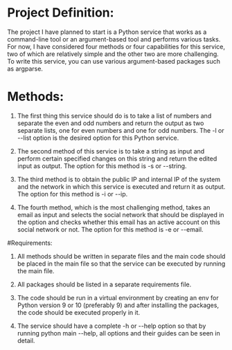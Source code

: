 # Project Definition:

The project I have planned to start is a Python service that works as a command-line tool or an argument-based tool and performs various tasks. For now, I have considered four methods or four capabilities for this service, two of which are relatively simple and the other two are more challenging. To write this service, you can use various argument-based packages such as argparse.

# Methods:

1. The first thing this service should do is to take a list of numbers and separate the even and odd numbers and return the output as two separate lists, one for even numbers and one for odd numbers. The -l or --list option is the desired option for this Python service.

2. The second method of this service is to take a string as input and perform certain specified changes on this string and return the edited input as output. The option for this method is -s or --string.

3. The third method is to obtain the public IP and internal IP of the system and the network in which this service is executed and return it as output. The option for this method is -i or --ip.

4. The fourth method, which is the most challenging method, takes an email as input and selects the social network that should be displayed in the option and checks whether this email has an active account on this social network or not. The option for this method is -e or --email.

#Requirements:

1. All methods should be written in separate files and the main code should be placed in the main file so that the service can be executed by running the main file.

2. All packages should be listed in a separate requirements file.

3. The code should be run in a virtual environment by creating an env for Python version 9 or 10 (preferably 9) and after installing the packages, the code should be executed properly in it.

4. The service should have a complete -h or --help option so that by running python main --help, all options and their guides can be seen in detail.
